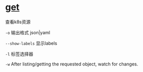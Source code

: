 # [get](https://kubernetes.io/docs/reference/generated/kubectl/kubectl-commands#get)

查看k8s资源

`-o` 输出格式 json|yaml

`--show-labels` 显示labels

`-l` 标签选择器

`-w` After listing/getting the requested object, watch for changes.
